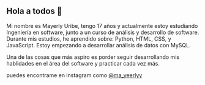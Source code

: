 ## Hola a todos 🌸
Mi nombre es Mayerly Uribe, tengo 17 años y actualmente estoy estudiando Ingeniería en software, junto a un curso de análisis y desarrollo de software.
Durante mis estudios, he aprendido sobre: Python, HTML, CSS, y JavaScript. Estoy empezando a desarrollar análisis de datos con MySQL.

Una de las cosas que más aspiro es porder seguir desarrollando mis hablidades en el área del software y practicar cada vez más.

puedes encontrame en instagram como [@ma_yeerlyy](https://www.instagram.com/ma_yeerlyy/ "@ma_yeerlyy")
<!--
**mayerlyuribe/mayerlyuribe** is a ✨ _special_ ✨ repository because its `README.md` (this file) appears on your GitHub profile.

Here are some ideas to get you started:

- 🔭 I’m currently working on ...
- 🌱 I’m currently learning ...
- 👯 I’m looking to collaborate on ...
- 🤔 I’m looking for help with ...
- 💬 Ask me about ...
- 📫 How to reach me: ...
- 😄 Pronouns: ...
- ⚡ Fun fact: ...
-->
